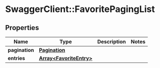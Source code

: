 # SwaggerClient::FavoritePagingList

## Properties
Name | Type | Description | Notes
------------ | ------------- | ------------- | -------------
**pagination** | [**Pagination**](Pagination.md) |  | 
**entries** | [**Array&lt;FavoriteEntry&gt;**](FavoriteEntry.md) |  | 


